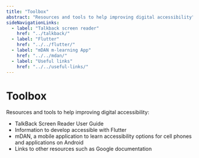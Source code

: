 ```yaml
---
title: "Toolbox"
abstract: "Resources and tools to help improving digital accessibility"
sideNavigationLinks:
  - label: "Talkback screen reader"
    href: "../talkback/"
  - label: "Flutter"
    href: "../../flutter/"
  - label: "mDAN m-learning App"
    href: "../../mdan/"
  - label: "Useful links"
    href: "../../useful-links/"
---
```


# Toolbox

Resources and tools to help improving digital accessibility:

- TalkBack Screen Reader User Guide
- Information to develop accessible with Flutter
- mDAN, a mobile application to learn accessibility options for cell phones and applications on Android
- Links to other resources such as Google documentation

